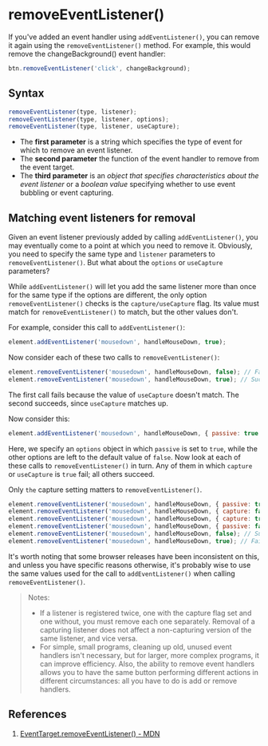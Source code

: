 # removeEventListener()

If you've added an event handler using `addEventListener()`, you can remove it again using the `removeEventListener()` method. For example, this would remove the changeBackground() event handler:

```js
btn.removeEventListener('click', changeBackground);
```

## Syntax

```js
removeEventListener(type, listener);
removeEventListener(type, listener, options);
removeEventListener(type, listener, useCapture);
```

- The **first parameter** is a string which specifies the type of event for which to remove an event listener.
- The **second parameter** the function of the event handler to remove from the event target.
- The **third parameter** is an _object that specifies characteristics about the event listener_ or a _boolean value_ specifying whether to use event bubbling or event capturing.

## Matching event listeners for removal

Given an event listener previously added by calling `addEventListener()`, you may eventually come to a point at which you need to remove it. Obviously, you need to specify the same type and `listener` parameters to `removeEventListener()`. But what about the `options` or `useCapture` parameters?

While `addEventListener()` will let you add the same listener more than once for the same type if the options are different, the only option `removeEventListener()` checks is the `capture/useCapture` flag. Its value must match for `removeEventListener()` to match, but the other values don't.

For example, consider this call to `addEventListener()`:

```js
element.addEventListener('mousedown', handleMouseDown, true);
```

Now consider each of these two calls to `removeEventListener()`:

```js
element.removeEventListener('mousedown', handleMouseDown, false); // Fails
element.removeEventListener('mousedown', handleMouseDown, true); // Succeeds
```

The first call fails because the value of `useCapture` doesn't match. The second succeeds, since `useCapture` matches up.

Now consider this:

```js
element.addEventListener('mousedown', handleMouseDown, { passive: true });
```

Here, we specify an `options` object in which `passive` is set to `true`, while the other options are left to the default value of `false`. Now look at each of these calls to `removeEventListener()` in turn. Any of them in which `capture` or `useCapture` is `true` fail; all others succeed.

Only `the` capture setting matters to `removeEventListener()`.

```js
element.removeEventListener('mousedown', handleMouseDown, { passive: true }); // Succeeds
element.removeEventListener('mousedown', handleMouseDown, { capture: false }); // Succeeds
element.removeEventListener('mousedown', handleMouseDown, { capture: true }); // Fails
element.removeEventListener('mousedown', handleMouseDown, { passive: false }); // Succeeds
element.removeEventListener('mousedown', handleMouseDown, false); // Succeeds
element.removeEventListener('mousedown', handleMouseDown, true); // Fails
```

It's worth noting that some browser releases have been inconsistent on this, and unless you have specific reasons otherwise, it's probably wise to use the same values used for the call to `addEventListener()` when calling `removeEventListener()`.

> Notes:
>
> - If a listener is registered twice, one with the capture flag set and one without, you must remove each one separately. Removal of a capturing listener does not affect a non-capturing version of the same listener, and vice versa.
> - For simple, small programs, cleaning up old, unused event handlers isn't necessary, but for larger, more complex programs, it can improve efficiency. Also, the ability to remove event handlers allows you to have the same button performing different actions in different circumstances: all you have to do is add or remove handlers.

## References

1. [EventTarget.removeEventListener() - MDN](https://developer.mozilla.org/en-US/docs/Web/API/EventTarget/removeEventListener)
